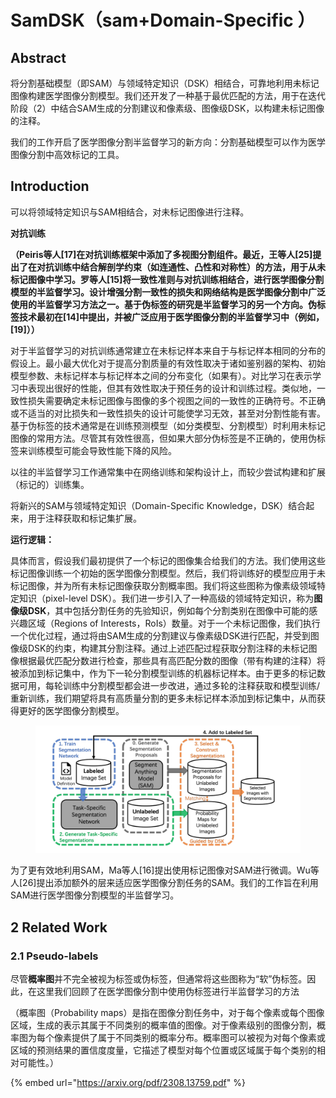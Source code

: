 # SamDSK（sam+Domain-Specific ）

## Abstract

将分割基础模型（即SAM）与领域特定知识（DSK）相结合，可靠地利用未标记图像构建医学图像分割模型。我们还开发了一种基于最优匹配的方法，用于在迭代阶段（2）中结合SAM生成的分割建议和像素级、图像级DSK，以构建未标记图像的注释。

我们的工作开启了医学图像分割半监督学习的新方向：分割基础模型可以作为医学图像分割中高效标记的工具。



## Introduction

可以将领域特定知识与SAM相结合，对未标记图像进行注释。



**对抗训练**

**（**Peiris等人\[17]在对抗训练框架中添加了多视图分割组件。最近，王等人\[25]提出了在对抗训练中结合解剖学约束（如连通性、凸性和对称性）的方法，用于从未标记图像中学习。罗等人\[15]将一致性准则与对抗训练相结合，进行医学图像分割模型的半监督学习。设计增强分割一致性的损失和网络结构是医学图像分割中广泛使用的半监督学习方法之一。基于伪标签的研究是半监督学习的另一个方向。伪标签技术最初在\[14]中提出，并被广泛应用于医学图像分割的半监督学习中（例如，\[19]）**）**



对于半监督学习的对抗训练通常建立在未标记样本来自于与标记样本相同的分布的假设上。最小最大优化对于提高分割质量的有效性取决于诸如鉴别器的架构、初始模型参数、未标记样本与标记样本之间的分布变化（如果有）。对比学习在表示学习中表现出很好的性能，但其有效性取决于预任务的设计和训练过程。类似地，一致性损失需要确定未标记图像与图像的多个视图之间的一致性的正确符号。不正确或不适当的对比损失和一致性损失的设计可能使学习无效，甚至对分割性能有害。基于伪标签的技术通常是在训练预测模型（如分类模型、分割模型）时利用未标记图像的常用方法。尽管其有效性很高，但如果大部分伪标签是不正确的，使用伪标签来训练模型可能会导致性能下降的风险。



以往的半监督学习工作通常集中在网络训练和架构设计上，而较少尝试构建和扩展（标记的）训练集。



将新兴的SAM与领域特定知识（Domain-Specific Knowledge，DSK）结合起来，用于注释获取和标记集扩展。



**运行逻辑：**

具体而言，假设我们最初提供了一个标记的图像集合给我们的方法。我们使用这些标记图像训练一个初始的医学图像分割模型。然后，我们将训练好的模型应用于未标记图像，并为所有未标记图像获取分割概率图。我们将这些图称为像素级领域特定知识（pixel-level DSK）。我们进一步引入了一种高级的领域特定知识，称为**图像级DSK**，其中包括分割任务的先验知识，例如每个分割类别在图像中可能的感兴趣区域（Regions of Interests，RoIs）数量。对于一个未标记图像，我们执行一个优化过程，通过将由SAM生成的分割建议与像素级DSK进行匹配，并受到图像级DSK的约束，构建其分割注释。通过上述匹配过程获取分割注释的未标记图像根据最优匹配分数进行检查，那些具有高匹配分数的图像（带有构建的注释）将被添加到标记集中，作为下一轮分割模型训练的机器标记样本。由于更多的标记数据可用，每轮训练中分割模型都会进一步改进，通过多轮的注释获取和模型训练/重新训练，我们期望将具有高质量分割的更多未标记样本添加到标记集中，从而获得更好的医学图像分割模型。

<figure><img src="../.gitbook/assets/image (30).png" alt=""><figcaption></figcaption></figure>

为了更有效地利用SAM，Ma等人\[16]提出使用标记图像对SAM进行微调。Wu等人\[26]提出添加额外的层来适应医学图像分割任务的SAM。我们的工作旨在利用SAM进行医学图像分割模型的半监督学习。





## 2 Related Work&#x20;

### 2.1 Pseudo-labels

尽管**概率图**并不完全被视为标签或伪标签，但通常将这些图称为“软”伪标签。因此，在这里我们回顾了在医学图像分割中使用伪标签进行半监督学习的方法

（概率图（Probability maps）是指在图像分割任务中，对于每个像素或每个图像区域，生成的表示其属于不同类别的概率值的图像。对于像素级别的图像分割，概率图为每个像素提供了属于不同类别的概率分布。概率图可以被视为对每个像素或区域的预测结果的置信度度量，它描述了模型对每个位置或区域属于每个类别的相对可能性。）





{% embed url="https://arxiv.org/pdf/2308.13759.pdf" %}
